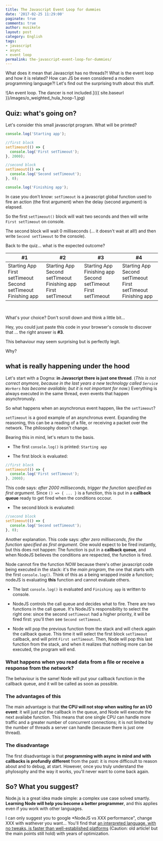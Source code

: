 ```yaml
---
title: The Javascript Event Loop for dummies
date: '2017-02-25 11:29:00'
paginate: true
comments: true
author: musikele
layout: post
category: English 
tags: 
- javascript
- async
- event loop
permalink: the-javascript-event-loop-for-dummies/
---
```

What does it mean that Javascript has no threads?! What is the event loop and how it is related? How can JS be even considered a modern programming language?! Let's find out the surprising truth about this stuff. 

![An event loop. The dancer is not included.]({{ site.baseurl }}/images/o_weighted_hula_hoop-1.jpg)

## Quiz: what's going on? 

Let's consider this small javascript program. What will be printed? 

```javascript
console.log('Starting app');

//first block 
setTimeout(() => {
  console.log('First setTimeout');
}, 2000);

//second block 
setTimeout(() => {
  console.log('Second setTimeout');
}, 0);

console.log('Finishing app');
```

In case you don't know: `setTimeout` is a javascript global function used to fire an action (the first argument) when the delay (second argument) is elapsed. 

So the first `setTimeout()` block will wait two seconds and then will write `First setTimeout` on console. 

The second block will wait 0 milliseconds (... it doesn't wait at all!) and then write `Second setTimeout` to the console). 

Back to the quiz... what is the expected outcome? 

| #1 | #2 | #3 | #4 | 
|----|----|----|----|
|Starting App<br>First setTimeout<br>Second setTimeout<br>Finishing app | Starting App<br>Second setTimeout<br>Finishing app<br>First setTimeout | Starting App<br>Finishing app<br>Second setTimeout<br>First setTimeout | Starting App<br>Second setTimeout<br>First setTimeout<br>Finishing app

<br> 

What's your choice? Don't scroll down and think a little bit... 

Hey, you could just paste this code in your browser's console to discover that ... the right answer is **#3**. 

This behaviour may seem surprising but is perfectly legit. 

Why?

## what is really happening under the hood 

Let's start with a Dogma: **in Javascript there is just one thread**. (*This is not correct anymore, because in the last years a new technology called `Service Workers` has become available; but it is not important for now.*) Everything is always executed in the same thread, even events that happen asynchronusly. 

So what happens when an asynchronus event happen, like the `setTimeout`? 

`setTimeout` is a good example of an asynchronus event. Expanding the reasoning, this can be a reading of a file, or receiving a packet over the network. The philosophy doesn't change. 

Bearing this in mind, let's return to the basis.

- The first `console.log()` is printed: `Starting app`

- The first block is evaluated: 
```javascript
//first block 
setTimeout(() => {
  console.log('First setTimeout');
}, 2000);
```
This code says: *after 2000 milliseconds, trigger the function specified as first argument*. Since `() => { ... }` is a function, this is put in a **callback queue** ready to get fired when the conditions occour. 

- The second block is evaluated: 

```javascript
//second block 
setTimeout(() => {
  console.log('Second setTimeout');
}, 0);
```
Another explanation. This code says: *after zero milliseconds, fire the function specified as first argument*. One would expect to be fired instantly, but this does not happen: The function is put in a **callback queue**, and when NodeJS believes the conditions are respected, the function is fired.

Node cannot fire the function NOW because there's other javascript code being executed in the stack: it's the *main program*, the one that starts with the first `console.log()`. Think of this as a being wrapped inside a function; nodeJS is evaluating **this** function and cannot evaluate others. 

- The last `console.log()` is evaluated and `Finishing app` is written to console. 

- NodeJS controls the call queue and decides what to fire. There are two functions in the call queue. It's NodeJS's responsibility to select the right one: since the second `setTimeout` had a higher priority, it will be fired first: you'll then see `Second setTimeout`. 

- Node will pop the previous function from the stack and will check again the callback queue. This time it will select the first block `setTimeout` callback, and will print `First setTimeout`. Then, Node will pop this last function from the stack, and when it realizes that nothing more can be executed, the program will end. 

### What happens when you read data from a file or receive a response from the network? 

The behaviour is the same! Node will put your callback function in the callback queue, and it will be called as soon as possible. 

### The advantages of this 

The main advantage is that **the CPU will not stop when waiting for an I/O event**: it will just put the callback in the queue, and Node will execute the next availabe function. This means that one single CPU can handle more traffic and a greater number of concurrent connections; it is not limited by the number of threads a server can handle (because there is just one thread). 

### The disadvantage

The first disadvantage is that **programming with async in mind and with callbacks is profundly different** from the past: it is more difficoult to reason about and to debug, at start. However, once you truly understand the phylosophy and the way it works, you'll never want to come back again. 

## So? What you suggest? 

Node.js is a great idea made simple: a complex use case solved smartly. **Learning Node will help you become a better programmer**, and this applies even if you work with other languages. 

I can only suggest you to google *NodeJS vs XXX performance", change XXX with wathever you want... You'll find that [an interpreted language, with no tweaks, is faster than well-established platforms](https://dzone.com/articles/performance-comparison-between) (Caution: old article! but the main points still hold) with years of optimization. 	
